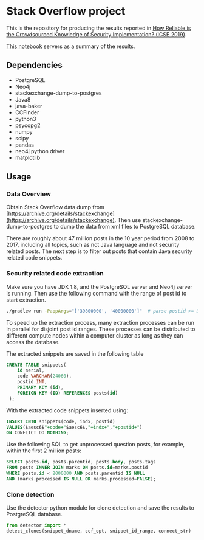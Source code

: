# Stack Overflow project

This is the repository for producing the results reported in [How Reliable is the Crowdsourced Knowledge of Security Implementation? (ICSE 2019)](https://2019.icse-conferences.org/track/icse-2019-Technical-Papers#event-overview).

[This notebook](clone_detection.ipynb) servers as a summary of the results.


## Dependencies

- PostgreSQL
- Neo4j
- stackexchange-dump-to-postgres
- Java8
- java-baker
- CCFinder
- python3
- psycopg2
- numpy
- scipy
- pandas
- neo4j python driver
- matplotlib


## Usage

### Data Overview

Obtain Stack Overflow data dump from [https://archive.org/details/stackexchange](https://archive.org/details/stackexchange). Then use stackexchange-dump-to-postgres to dump the data from xml files to PostgreSQL database.

There are roughly about 47 million posts in the 10 year period from 2008 to 2017, including all topics, such as not Java language and not security related posts. The next step is to filter out posts that contain Java security related code snippets.

### Security related code extraction

Make sure you have JDK 1.8, and the PostgreSQL server and Neo4j server is running. Then use the following command with the range of post id to start extraction.

```bash
./gradlew run -PappArgs="['39800000', '40000000']"  # parse postid >= 39800000 AND postid < 40000000
```

To speed up the extraction process, many extraction processes can be run in parallel for disjoint post id ranges. These processes can be distributed to different compute nodes within a computer cluster as long as they can access the database.

The extracted snippets are saved in the following table

```SQL
CREATE TABLE snippets(
    id serial,
    code VARCHAR(24060),
    postid INT,
    PRIMARY KEY (id),
    FOREIGN KEY (ID) REFERENCES posts(id)
 );
```

With the extracted code snippets inserted using:

```SQL
INSERT INTO snippets(code, indx, postid)
VALUES($aesc6$"+code+"$aesc6$,"+indx+","+postid+")
ON CONFLICT DO NOTHING;
```

Use the following SQL to get unprocessed question posts, for example, within the first 2 million posts:

```SQL
SELECT posts.id, posts.parentid, posts.body, posts.tags
FROM posts INNER JOIN marks ON posts.id=marks.postid
WHERE posts.id < 2000000 AND posts.parentid IS NULL
AND (marks.processed IS NULL OR marks.processed=FALSE);
```


### Clone detection

Use the detector python module for clone detection and save the results to PostgreSQL database.

``` python
from detector import *
detect_clones(snippet_dname, ccf_opt, snippet_id_range, connect_str)
```